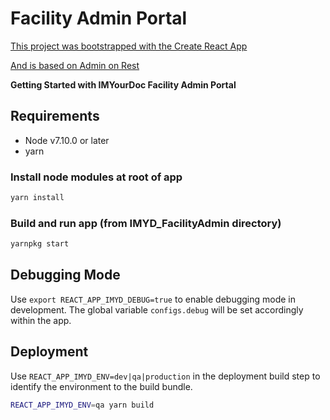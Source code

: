 # Facility Admin Portal

[This project was bootstrapped with the Create React App](docs/create_react_app.md)

[And is based on Admin on Rest](https://github.com/marmelab/admin-on-rest)

<b>Getting Started with IMYourDoc Facility Admin Portal</b>

<h2>Requirements </h2>
<ul>
	<li>Node v7.10.0 or later</li>
	<li>yarn</li>
	<!--<li>SSL certs (self signed-OK for development, see https://nodejs.org/api/tls.htmlhttps://nodejs.org/api/tls.html)</li>
	<li>For cookies to work, either deploy on an imyourdoc.com server or create a `me.imyourdoc.com 127.0.0.1` host file entry for your local machine so that you can access your local machine at that imyourdoc.com URL</li>-->
</ul>

### Install node modules at root of app
```bash
yarn install
```
### Build and run app (from IMYD_FacilityAdmin directory)
```bash
yarnpkg start
```

Debugging Mode
--------------

Use `export REACT_APP_IMYD_DEBUG=true` to enable debugging mode in development.  The global variable `configs.debug` will be set accordingly within the app.

Deployment
----------
Use `REACT_APP_IMYD_ENV=dev|qa|production` in the deployment build step to identify the environment to the build bundle.

```bash
REACT_APP_IMYD_ENV=qa yarn build
```

